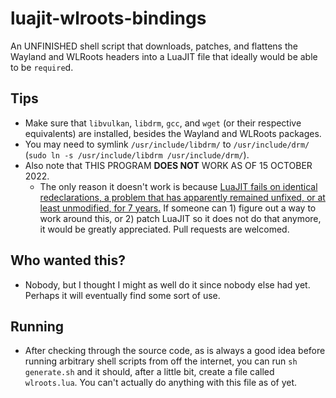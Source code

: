# luajit-wlroots-bindings
An UNFINISHED shell script that downloads, patches, and flattens the Wayland and WLRoots headers into a LuaJIT file that ideally would be able to be `require`d.

## Tips
  - Make sure that `libvulkan`, `libdrm`, `gcc`, and `wget` (or their respective equivalents) are installed, besides the Wayland and WLRoots packages.
  - You may need to symlink `/usr/include/libdrm/` to `/usr/include/drm/` (`sudo ln -s /usr/include/libdrm /usr/include/drm/`).
  - Also note that THIS PROGRAM **DOES NOT** WORK AS OF 15 OCTOBER 2022.
    - The only reason it doesn't work is because [LuaJIT fails on identical redeclarations, a problem that has apparently remained unfixed, or at least unmodified, for 7 years.](https://github.com/LuaJIT/LuaJIT/issues/28) If someone can 1) figure out a way to work around this, or 2) patch LuaJIT so it does not do that anymore, it would be greatly appreciated. Pull requests are welcomed.
## Who wanted this?
  - Nobody, but I thought I might as well do it since nobody else had yet. Perhaps it will eventually find some sort of use.
## Running
  - After checking through the source code, as is always a good idea before running arbitrary shell scripts from off the internet, you can run `sh generate.sh` and it should, after a little bit, create a file called `wlroots.lua`. You can't actually do anything with this file as of yet.
